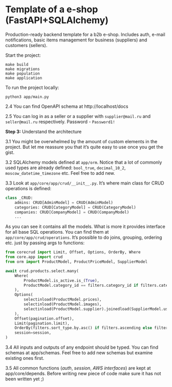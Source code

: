 # Template of a e-shop (FastAPI+SQLAlchemy)

Production-ready backend template for a b2b e-shop. Includes auth, e-mail notifications, basic items management for business (suppliers) and customers (sellers). 

Start the project:

```shell
make build
make migrations
make population
make application
```

To run the project locally:

```shell
python3 app/main.py
```

2.4 You can find OpenAPI schema at http://localhost/docs

2.5 You can log in as a seller or a supplier with `supplier@mail.ru` and `seller@mail.ru` respectively. Password -
`Password1!`

**Step 3:** Understand the architecture

3.1 You might be overwhelmed by the amount of custom elements in the project. But let me reassure you that it’s quite
easy to use once you get the gist.

3.2 SQLAlchemy models defined at `app/orm`. Notice that a lot of commonly used types are already defined:
`bool_true`, `decimal_10_2`, `moscow_datetime_timezone` etc. Feel free to add new.

3.3 Look at `app/core/app/crud/__init__.py`. It’s where main class for CRUD operations is defined:

```python
class _CRUD:
    admins: CRUD[AdminModel] = CRUD(AdminModel)
    categories: CRUD[CategoryModel] = CRUD(CategoryModel)
    companies: CRUD[CompanyModel] = CRUD(CompanyModel)
    ...
```

As you can see it contains all the models. What is more it provides interface for all base SQL operations. You can find them
at `app/core/app/crud/operations`. It’s possible to do joins, grouping, ordering etc. just by passing args to functions:

```python
from corecrud import Limit, Offset, Options, OrderBy, Where
from core.app import crud
from orm import ProductModel, ProductPriceModel, SupplierModel

await crud.products.select.many(
    Where(
        ProductModel.is_active.is_(True),
        ProductModel.category_id == filters.category_id if filters.category_id else None,
    ),
    Options(
        selectinload(ProductModel.prices),
        selectinload(ProductModel.images),
        selectinload(ProductModel.supplier).joinedload(SupplierModel.user),
    ),
    Offset(pagination.offset),
    Limit(pagination.limit),
    OrderBy(filters.sort_type.by.asc() if filters.ascending else filters.sort_type.by.desc()),
    session=session,
)
```

3.4 All inputs and outputs of any endpoint should be typed. You can
find schemas at app/schemas. Feel free to add new schemas but examine existing ones first.

3.5 All common functions (*auth*, *session*, *AWS interfaces*) are kept at app/core/depends. Before writing new piece of
code
make sure it has not been written yet ;)

